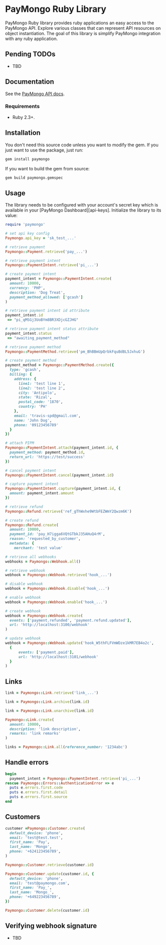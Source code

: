 # PayMongo Ruby Library

PayMongo Ruby library provides ruby applications an easy access to the PayMongo API. Explore various classes that can represent API resources on object instantiation. The goal of this library is simplify PayMongo integration with any ruby application.

## Pending TODOs

- TBD

## Documentation

See the [PayMongo API docs](https://developers.paymongo.com/reference/getting-started-with-your-api).

### Requirements

- Ruby 2.3+.

## Installation

You don't need this source code unless you want to modify the gem. If you just
want to use the package, just run:

```sh
gem install paymongo
```

If you want to build the gem from source:

```sh
gem build paymongo.gemspec
```

## Usage

The library needs to be configured with your account's secret key which is
available in your [PayMongo Dashboard][api-keys]. Initialize the library to its
value:

```ruby
require 'paymongo'

# set api key config
Paymongo.api_key = 'sk_test_...'

# retrieve payment
Paymongo::Payment.retrieve('pay_...')

# retrieve payment intent
Paymongo::PaymentIntent.retrieve('pi_...')

# create payment intent
payment_intent = Paymongo::PaymentIntent.create(
  amount: 10000,
  currency: 'PHP',
  description: 'Dog Treat',
  payment_method_allowed: ['gcash']
)

# retrieve payment intent id attribute
payment_intent.id
 => "pi_qMSGj3UoBYm8BR3XDjcGZJHG"

# retrieve payment intent status attribute
payment_intent.status
 => "awaiting_payment_method"

# retrieve payment method
Paymongo::PaymentMethod.retrieve('pm_BhBBmUpQrbkFquBdBL5JxhuG')

# create payment method
payment_method = Paymongo::PaymentMethod.create({
  type: 'gcash',
  billing: {
    address: {
      line1: 'test line 1',
      line2: 'test line 2',
      city: 'Antipolo',
      state: 'Rizal',
      postal_code: '1870',
      country: 'PH'
    },
    email: 'travis-spd@gmail.com',
    name: 'John Dog',
    phone: '09123456789'
  }
})

# attach PIPM
Paymongo::PaymentIntent.attach(payment_intent.id, {
  payment_method: payment_method.id,
  return_url: 'https://test/success'
})

# cancel payment intent
Paymongo::PaymentIntent.cancel(payment_intent.id)

# capture payment intent
Paymongo::PaymentIntent.capture(payment_intent.id, {
  amount: payment_intent.amount
})

# retrieve refund
Paymongo::Refund.retrieve('ref_gThWxhe9WtbFEZWmY2Qwzm6K')

# create refund
Paymongo::Refund.create(
  amount: 10000,
  payment_id: 'pay_H7igga6VQtGTbkJ35AHuQ4rM',
  reason: 'requested_by_customer',
  metadata: {
    merchant: 'test value'

# retrieve all webhooks
webhooks = Paymongo::Webhook.all()

# retrieve webhook
webhook = Paymongo::Webhook.retrieve('hook_...')

# disable webhook
webhook = Paymongo::Webhook.disable('hook_...')

# enable webhook
webhook = Paymongo::Webhook.enable('hook_...')

# create webhook
webhook = Paymongo::Webhook.create(
  events: ['payment.refunded', 'payment.refund.updated'],
  url: 'http://localhost:3100/webhook'
)

# update webhook
webhook = Paymongo::Webhook.update('hook_W5thFLFVmWDze1kMR7EB4o2c',
  {
      events: ['payment.paid'],
      url: 'http://localhost:3101/webhook'
  }
)
```

## Links

```ruby
link = Paymongo::Link.retrieve('link_...')

link = Paymongo::Link.archive(link.id)

link = Paymongo::Link.unarchive(link.id)

Paymongo::Link.create(
  amount: 10000,
  description: 'link description',
  remarks: 'link remarks'
)

links = Paymongo::Link.all(reference_number: '1234abc')
```

## Handle errors

```ruby
begin
  payment_intent = Paymongo::PaymentIntent.retrieve('pi_...')
rescue Paymongo::Errors::AuthenticationError => e
  puts e.errors.first.code
  puts e.errors.first.detail
  puts e.errors.first.source
end
```

## Customers

```ruby
customer =Paymongo::Customer.create(
  default_device: 'phone',
  email: 'test@test.test',
  first_name: 'Pay',
  last_name: 'Mongo',
  phone: '+624123456789',
)

Paymongo::Customer.retrieve(customer.id)

Paymongo::Customer.update(customer.id, {
  default_device: 'phone',
  email: 'test@paymongo.com',
  first_name: 'Pay_',
  last_name: 'Mongo_',
  phone: '+649223456789',
})

Paymongo::Customer.delete(customer.id)
```

## Verifying webhook signature

- TBD
